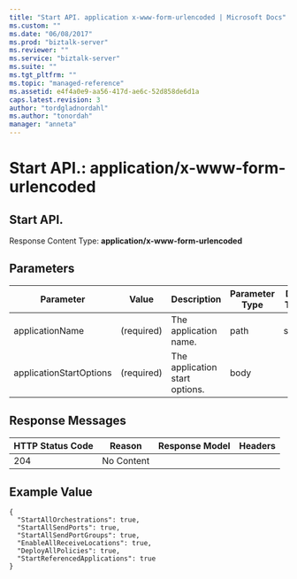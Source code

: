 ```yaml
---
title: "Start API. application x-www-form-urlencoded | Microsoft Docs"
ms.custom: ""
ms.date: "06/08/2017"
ms.prod: "biztalk-server"
ms.reviewer: ""
ms.service: "biztalk-server"
ms.suite: ""
ms.tgt_pltfrm: ""
ms.topic: "managed-reference"
ms.assetid: e4f4a0e9-aa56-417d-ae6c-52d858de6d1a
caps.latest.revision: 3
author: "tordgladnordahl"
ms.author: "tonordah"
manager: "anneta"
---
```

# Start API.: application/x-www-form-urlencoded
## Start API.

  Response Content Type: **application/x-www-form-urlencoded**
  
  Parameters
  ---
  
  

Parameter |Value |Description |Parameter Type|Data Type
---------|---------|---------|---------|---------
applicationName|(required)   |The application name.|path |string |
applicationStartOptions|(required)|The application start options. |body | |


Response Messages
---

HTTP Status Code|Reason|Response Model|Headers 
---------|---------|---------|---------
204   |No Content    |         |         |

Example Value
---

```
{
  "StartAllOrchestrations": true,
  "StartAllSendPorts": true,
  "StartAllSendPortGroups": true,
  "EnableAllReceiveLocations": true,
  "DeployAllPolicies": true,
  "StartReferencedApplications": true
}
```
